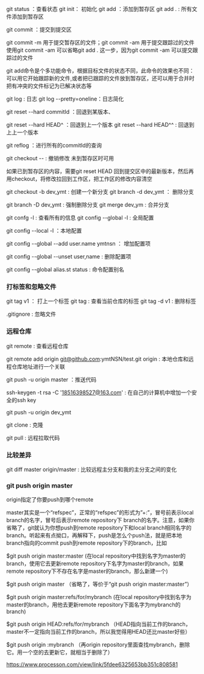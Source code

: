 git status ：查看状态
git init： 初始化
git add ：添加到暂存区
git add . : 所有文件添加到暂存区

git commit ：提交到提交区

git commit -m 用于提交暂存区的文件；git commit -am 用于提交跟踪过的文件
使用git commit -am 可以省略git add . 这一步，因为git commit -am 可以提交跟踪过的文件

git add命令是个多功能命令，根据目标文件的状态不同，此命令的效果也不同：可以用它开始跟踪新的文件,或者把已跟踪的文件放到暂存区，还可以用于合并时把有冲突的文件标记为已解决状态等

git log : 日志
git log --pretty=oneline：日志简化

git reset --hard commitId ：回退到某版本、

git reset --hard HEAD^ ：回退到上一个版本
git reset --hard HEAD^^ : 回退到上上一个版本

git reflog ：进行所有的commitId的查询

git checkout -- <filename> : 撤销修改  未到暂存区时可用

 如果已到暂存区的内容，需要git reset HEAD <filename> 回到提交区中的最新版本，然后再用checkout，将修改拉回到工作区，把工作区的修改内容清空

git checkout -b dev_ymt : 创建一个新分支
git branch -d dev_ymt ： 删除分支

git branch -D dev_ymt : 强制删除分支
git merge dev_ym : 合并分支

git confg -l : 查看所有的信息
git config --global -l : 全局配置

git config --local -l ：本地配置

git config --global --add user.name ymtnsn ： 增加配置项

git config --global --unset user,name :  删除配置项

git config --global alias.st status : 命令配置别名

### 打标签和忽略文件

git tag v1 ： 打上一个标签
git tag : 查看当前仓库的标签
git tag -d v1 : 删除标签

.gitignore : 忽略文件

### 远程仓库

git remote : 查看远程仓库

git remote add origin git@github.com:ymtNSN/test.git
origin : 本地仓库和远程仓库地址进行一个关联

git push -u origin master ：推送代码

ssh-keygen -t rsa -C '18516398527@163.com' : 在自己的计算机中增加一个安全的ssh key

git push -u origin dev_ymt 

git clone : 克隆

git pull : 远程拉取代码

### 比较差异

git diff master origin/master : 比较远程主分支和我的主分支之间的变化

### git push origin master

origin指定了你要push到哪个remote

master其实是一个“refspec”，正常的“refspec”的形式为”+<src>:<dst>”，冒号前表示local branch的名字，冒号后表示remote repository下 branch的名字。注意，如果你省略了<dst>，git就认为你想push到remote repository下和local branch相同名字的branch。听起来有点拗口，再解释下，push是怎么个push法，就是把本地branch指向的commit push到remote repository下的branch，比如

$git push origin master:master (在local repository中找到名字为master的branch，使用它去更新remote repository下名字为master的branch，如果remote repository下不存在名字是master的branch，那么新建一个)

$git push origin master （省略了<dst>，等价于“git push origin master:master”）

$git push origin master:refs/for/mybranch (在local repository中找到名字为master的branch，用他去更新remote repository下面名字为mybranch的branch)

$git push origin HEAD:refs/for/mybranch （HEAD指向当前工作的branch，master不一定指向当前工作的branch，所以我觉得用HEAD还比master好些）

$git push origin :mybranch （再origin repository里面查找mybranch，删除它。用一个空的去更新它，就相当于删除了）


https://www.processon.com/view/link/5fdee6325653bb351c808581